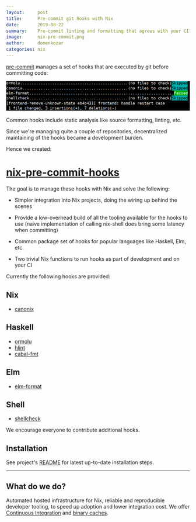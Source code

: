 ```yaml
---
layout:     post
title:      Pre-commit git hooks with Nix
date:       2019-08-22
summary:    Pre-commit linting and formatting that agrees with your CI
image:      nix-pre-commit.png
author:     domenkozar
categories: nix
---
```


[pre-commit](https://pre-commit.com/) manages a set of hooks that are executed by git before committing code:

![pre-commit.png](/images/nix-pre-commit.png)

Common hooks include static analysis like source formatting, linting, etc.

Since we're managing quite a couple of repositories, decentralized maintaining of
the hooks became a development burden.

Hence we created:

# [nix-pre-commit-hooks](https://github.com/hercules-ci/nix-pre-commit-hooks)

The goal is to manage these hooks with Nix and solve the following:

- Simpler integration into Nix projects, doing the wiring up behind the scenes

- Provide a low-overhead build of all the tooling available for the hooks to use
   (naive implementation of calling nix-shell does bring some latency when committing)

- Common package set of hooks for popular languages like Haskell, Elm, etc.

- Two trivial Nix functions to run hooks as part of development and on your CI

Currently the following hooks are provided:


## Nix

- [canonix](https://github.com/hercules-ci/canonix/)

## Haskell

- [ormolu](https://github.com/tweag/ormolu)
- [hlint](https://github.com/ndmitchell/hlint)
- [cabal-fmt](https://github.com/phadej/cabal-fmt)

## Elm

- [elm-format](https://github.com/avh4/elm-format)

## Shell

- [shellcheck](https://github.com/koalaman/shellcheck)

We encourage everyone to contribute additional hooks.

## Installation

See project's [README](https://github.com/hercules-ci/nix-pre-commit-hooks#installation--usage)
for latest up-to-date installation steps.


---

## What do we do?

Automated hosted infrastructure for Nix, reliable and reproducible developer tooling, to speed up adoption and lower integration cost.
We offer [Continuous Integration](https://hercules-ci.com) and [binary caches](https://cachix.org).
